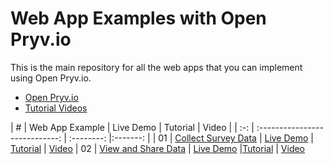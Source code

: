# Web App Examples with Open Pryv.io

This is the main repository for all the web apps that you can implement using Open Pryv.io.

- [Open Pryv.io](https://github.com/pryv/open-pryv.io)
- [Tutorial Videos](https://www.youtube.com/user/pryvme/videos?view=0&sort=dd&shelf_id=0)

|  #  |      Web App Example           | Live Demo | Tutorial | Video |
| :-: | :----------------------------: | :--------: |:-------: |
| 01  |       [Collect Survey Data](collect-survey-data/)  | [Live Demo](https://pryv.github.io/app-web-examples/collect-survey-data/)  | [Tutorial](collect-survey-data/tutorial.md) | [Video](youtube_video)
| 02  |     [View and Share Data](view-and-share/)    | [Live Demo](https://pryv.github.io/app-web-examples/view-and-share/)  |[Tutorial](/view-and-share/tutorial.md) | [Video](youtube_video)
